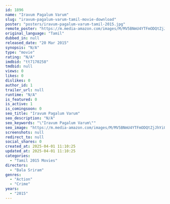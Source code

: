 ```yaml
---
id: 1896
name: "Iravum Pagalum Varum"
slug: "iravum-pagalum-varum-tamil-movie-download"
poster: "posters/iravum-pagalum-varum-tamil-2015.jpg"
remote_poster: "https://m.media-amazon.com/images/M/MV5BNmU4YTFmODQtZjJhYi00ODg2LWJjNWEtOGEzY2M0YmE5NDdiXkEyXkFqcGdeQXVyNzg2NzY3ODU@._V1_SX300.jpg"
original_language: "Tamil"
dubbed_in: null
released_date: "20 Mar 2015"
synopsis: "N/A"
type: "movie"
rating: "N/A"
imdbid: "tt7170258"
tmdbid: null
views: 0
likes: 0
dislikes: 0
author_id: 1
trailer_url: null
runtime: "N/A"
is_featured: 0
is_active: 1
is_comingsoon: 0
seo_title: "Iravum Pagalum Varum"
seo_description: "N/A"
seo_keywords: "\"Iravum Pagalum Varum\""
seo_image: "https://m.media-amazon.com/images/M/MV5BNmU4YTFmODQtZjJhYi00ODg2LWJjNWEtOGEzY2M0YmE5NDdiXkEyXkFqcGdeQXVyNzg2NzY3ODU@._V1_SX300.jpg"
screenshots: null
redirect_to: null
social_shares: 0
created_at: 2025-04-01 11:10:25
updated_at: 2025-04-01 11:10:25
categories:
  - "Tamil 2015 Movies"
directors:
  - "Bala Sriram"
genres:
  - "Action"
  - "Crime"
years:
  - "2015"
---
```

